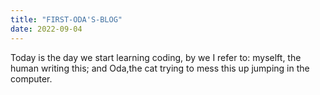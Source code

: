 ```yaml
---
title: "FIRST-ODA'S-BLOG"
date: 2022-09-04
---
```

Today is the day we start learning coding, by we I refer to: myselft, the human writing this; and Oda,the cat trying to mess this up jumping in the computer.
